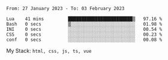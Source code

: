 <!--START_SECTION:waka-->

```text
From: 27 January 2023 - To: 03 February 2023

Lua    41 mins         ████████████████████████▒   97.16 %
Bash   0 secs          ▒░░░░░░░░░░░░░░░░░░░░░░░░   01.98 %
INI    0 secs          ░░░░░░░░░░░░░░░░░░░░░░░░░   00.54 %
CSS    0 secs          ░░░░░░░░░░░░░░░░░░░░░░░░░   00.23 %
conf   0 secs          ░░░░░░░░░░░░░░░░░░░░░░░░░   00.08 %
```

<!--END_SECTION:waka-->
My Stack: `html, css, js, ts, vue`
